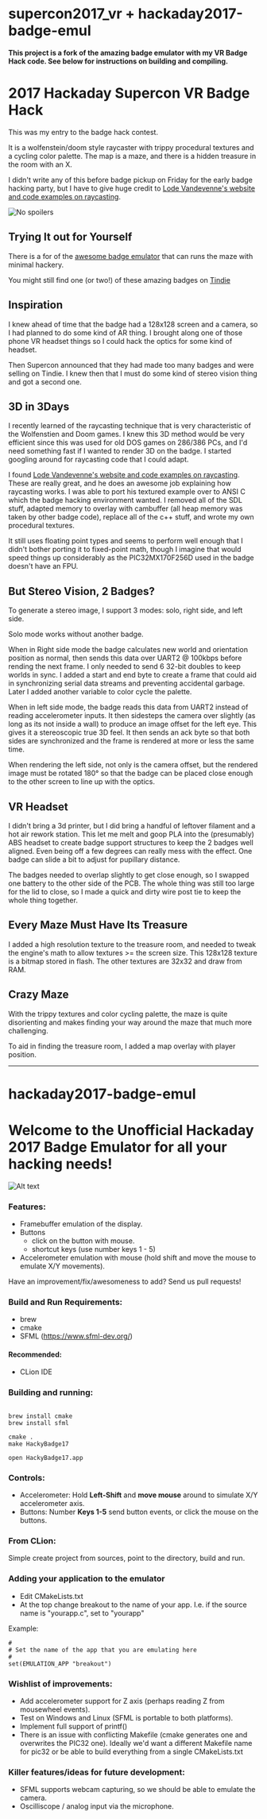 # supercon2017_vr + hackaday2017-badge-emul
**This project is a fork of the amazing badge emulator with my VR Badge Hack code. See below for instructions on building and compiling.**


# 2017 Hackaday Supercon VR Badge Hack

This was my entry to the badge hack contest.

It is a wolfenstein/doom style raycaster with trippy procedural textures and a cycling color palette. The map is a maze, and there is a hidden treasure in the room with an X.

I didn't write any of this before badge pickup on Friday for the early badge hacking party, but I have to give huge credit to [Lode Vandevenne's website and code examples on raycasting](http://lodev.org/cgtutor/).

![No spoilers](images/demo.gif "No spoilers")

## Trying It out for Yourself

There is a for of the [awesome badge emulator](https://github.com/graphiq/hackaday2017-badge-emul) that can runs the maze with minimal hackery. 

You might still find one (or two!) of these amazing badges on [Tindie](https://www.tindie.com/products/hackadaystore/2017-hackaday-superconference-badge)

## Inspiration

I knew ahead of time that the badge had a 128x128 screen and a camera, so I had planned to do some kind of AR thing. I brought along one of those phone VR headset things so I could hack the optics for some kind of headset.

Then Supercon announced that they had made too many badges and were selling on Tindie. I knew then that I must do some kind of stereo vision thing and got a second one.

## 3D in 3Days

I recently learned of the raycasting technique that is very characteristic of the Wolfenstien and Doom games. I knew this 3D method would be very efficient since this was used for old DOS games on 286/386 PCs, and I'd need something fast if I wanted to render 3D on the badge. I started googling around for raycasting code that I could adapt. 

I found [Lode Vandevenne's website and code examples on raycasting](http://lodev.org/cgtutor/). These are really great, and he does an awesome job explaining how raycasting works. I was able to port his textured example over to ANSI C which the badge hacking environment wanted. I removed all of the SDL stuff, adapted memory to overlay with cambuffer (all heap memory was taken by other badge code), replace all of the c++ stuff, and wrote my own procedural textures.

It still uses floating point types and seems to perform well enough that I didn't bother porting it to fixed-point math, though I imagine that would speed things up considerably as the PIC32MX170F256D used in the badge doesn't have an FPU.


## But Stereo Vision, 2 Badges?

To generate a stereo image, I support 3 modes: solo, right side, and left side. 

Solo mode works without another badge. 

When in Right side mode the badge calculates new world and orientation position as normal, then sends this data over UART2 @ 100kbps before rending the next frame. I only needed to send 6 32-bit doubles to keep worlds in sync. I added a start and end byte to create a frame that could aid in synchronizing serial data streams and preventing accidental garbage. Later I added another variable to color cycle the palette.

When in left side mode, the badge reads this data from UART2 instead of reading accelerometer inputs. It then sidesteps the camera over slightly (as long as its not inside a wall) to produce an image offset for the left eye. This gives it a stereoscopic true 3D feel. It then sends an ack byte so that both sides are synchronized and the frame is rendered at more or less the same time.

When rendering the left side, not only is the camera offset, but the rendered image must be rotated 180° so that the badge can be placed close enough to the other screen to line up with the optics.

## VR Headset

I didn't bring a 3d printer, but I did bring a handful of leftover filament and a hot air rework station. This let me melt and goop PLA into the (presumably) ABS headset to create badge support structures to keep the 2 badges well aligned. Even being off a few degrees can really mess with the effect. One badge can slide a bit to adjust for pupillary distance.

The badges needed to overlap slightly to get close enough, so I swapped one battery to the other side of the PCB. The whole thing was still too large for the lid to close, so I made a quick and dirty wire post tie to keep the whole thing together.

## Every Maze Must Have Its Treasure

I added a high resolution texture to the treasure room, and needed to tweak the engine's math to allow textures >= the screen size. This 128x128 texture is a bitmap stored in flash. The other textures are 32x32 and draw from RAM.

## Crazy Maze

With the trippy textures and color cycling palette, the maze is quite disorienting and makes finding your way around the maze that much more challenging.

To aid in finding the treasure room, I added a map overlay with player position.

<hr>


# hackaday2017-badge-emul
# Welcome to the Unofficial Hackaday 2017 Badge Emulator for all your hacking needs!

![Alt text](Hackaday2017BadgeEmul.png?raw=true "Badge Emulator Screenshot")

### Features:
- Framebuffer emulation of the display.
- Buttons
    - click on the button with mouse.
    - shortcut keys (use number keys 1 - 5)
- Accelerometer emulation with mouse (hold shift and move the mouse to emulate X/Y movements).

Have an improvement/fix/awesomeness to add? Send us pull requests!

### Build and Run Requirements:

- brew
- cmake
- SFML (https://www.sfml-dev.org/)


#### Recommended:
- CLion IDE

### Building and running:

```

brew install cmake
brew install sfml

cmake .
make HackyBadge17

open HackyBadge17.app

```

### Controls:

- Accelerometer: Hold **Left-Shift** and **move mouse** around to simulate X/Y accelerometer axis.
- Buttons: Number **Keys 1-5** send button events, or click the mouse on the buttons.

### From CLion:

Simple create project from sources, point to the directory, build and run.


### Adding your application to the emulator

- Edit CMakeLists.txt
- At the top change breakout to the name of your app. I.e. if the source name is "yourapp.c", set to "yourapp"

Example:

```
#
# Set the name of the app that you are emulating here
#
set(EMULATION_APP "breakout")

```

### Wishlist of improvements:

- Add accelerometer support for Z axis (perhaps reading Z from mousewheel events).
- Test on Windows and Linux (SFML is portable to both platforms).
- Implement full support of printf()
- There is an issue with conflicting Makefile (cmake generates one and overwrites the PIC32 one). Ideally we'd want
  a different Makefile name for pic32 or be able to build everything from a single CMakeLists.txt

### Killer features/ideas for future development:
- SFML supports webcam capturing, so we should be able to emulate the camera.
- Oscilliscope / analog input via the microphone.

